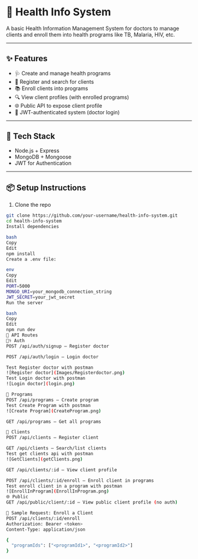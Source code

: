 # 🏥 Health Info System

A basic Health Information Management System for doctors to manage clients and enroll them into health programs like TB, Malaria, HIV, etc.

---

## ✨ Features

- 🩺 Create and manage health programs
- 👤 Register and search for clients
- 📚 Enroll clients into programs
- 🔍 View client profiles (with enrolled programs)
- 🌐 Public API to expose client profile
- 🔐 JWT-authenticated system (doctor login)

---

## 🚀 Tech Stack

- Node.js + Express
- MongoDB + Mongoose
- JWT for Authentication

---

## 📦 Setup Instructions

1. Clone the repo
```bash
git clone https://github.com/your-username/health-info-system.git
cd health-info-system
Install dependencies

bash
Copy
Edit
npm install
Create a .env file:

env
Copy
Edit
PORT=5000
MONGO_URI=your_mongodb_connection_string
JWT_SECRET=your_jwt_secret
Run the server

bash
Copy
Edit
npm run dev
🔑 API Routes
🧑‍⚕️ Auth
POST /api/auth/signup – Register doctor

POST /api/auth/login – Login doctor

Test Register doctor with postman
![Register doctor](Images/Registerdoctor.png)
Test Login doctor with postman
![Login doctor](login.png)

💊 Programs
POST /api/programs – Create program
Test Create Program with postman
![Create Program](CreateProgram.png)

GET /api/programs – Get all programs

🧍 Clients
POST /api/clients – Register client

GET /api/clients – Search/list clients
Test get clients api with postman
![GetClients](getClients.png)

GET /api/clients/:id – View client profile

POST /api/clients/:id/enroll – Enroll client in programs
Test enroll client in a program with postman
![EnrollInProgram](EnrollInProgram.png)
🌐 Public
GET /api/public/client/:id – View public client profile (no auth)

🧪 Sample Request: Enroll a Client
POST /api/clients/:id/enroll
Authorization: Bearer <token>
Content-Type: application/json

{
  "programIds": ["<programId1>", "<programId2>"]
}
